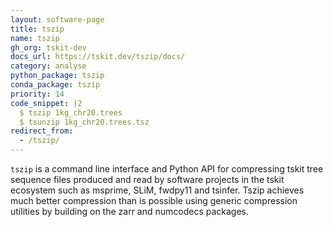 ```yaml
---
layout: software-page
title: tszip
name: tszip
gh_org: tskit-dev
docs_url: https://tskit.dev/tszip/docs/
category: analyse
python_package: tszip
conda_package: tszip
priority: 14
code_snippet: |2
  $ tszip 1kg_chr20.trees
  $ tsunzip 1kg_chr20.trees.tsz  
redirect_from:
  - /tszip/
---
```

`tszip` is a command line interface and Python API for compressing tskit tree sequence files produced and read by software projects in the tskit ecosystem such as msprime, SLiM, fwdpy11 and tsinfer. Tszip achieves much better compression than is possible using generic compression utilities by building on the zarr and numcodecs packages.